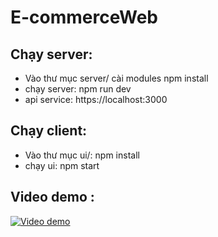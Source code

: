 # E-commerceWeb
## Chạy server:
- Vào thư mục server/ cài modules npm install
- chạy server: npm run dev
- api service: https://localhost:3000   
## Chạy client: 
- Vào thư mục ui/: npm install
- chạy ui: npm start
## Video demo : 
[![Video demo](https://img.youtube.com/vi/f5hOcoxmIVo/0.jpg)](https://www.youtube.com/watch?v=f5hOcoxmIVo)

